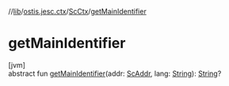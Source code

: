 //[lib](../../../index.md)/[ostis.jesc.ctx](../index.md)/[ScCtx](index.md)/[getMainIdentifier](get-main-identifier.md)

# getMainIdentifier

[jvm]\
abstract fun [getMainIdentifier](get-main-identifier.md)(addr: [ScAddr](../../ostis.jesc.client.model.addr/-sc-addr/index.md), lang: [String](https://kotlinlang.org/api/latest/jvm/stdlib/kotlin/-string/index.html)): [String](https://kotlinlang.org/api/latest/jvm/stdlib/kotlin/-string/index.html)?
